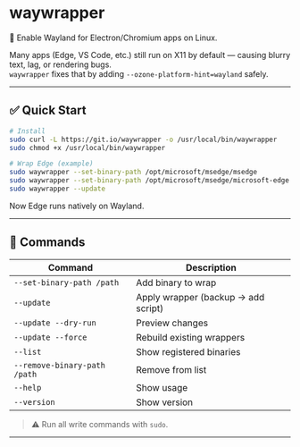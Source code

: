 # waywrapper

🔧 Enable Wayland for Electron/Chromium apps on Linux.

Many apps (Edge, VS Code, etc.) still run on X11 by default — causing blurry text, lag, or rendering bugs.  
`waywrapper` fixes that by adding `--ozone-platform-hint=wayland` safely.

---

## ✅ Quick Start

```bash
# Install
sudo curl -L https://git.io/waywrapper -o /usr/local/bin/waywrapper
sudo chmod +x /usr/local/bin/waywrapper

# Wrap Edge (example)
sudo waywrapper --set-binary-path /opt/microsoft/msedge/msedge
sudo waywrapper --set-binary-path /opt/microsoft/msedge/microsoft-edge
sudo waywrapper --update
```
Now Edge runs natively on Wayland.

---

## 🚀 Commands

| Command | Description |
|--------|-------------|
| `--set-binary-path /path` | Add binary to wrap |
| `--update` | Apply wrapper (backup → add script) |
| `--update --dry-run` | Preview changes |
| `--update --force` | Rebuild existing wrappers |
| `--list` | Show registered binaries |
| `--remove-binary-path /path` | Remove from list |
| `--help` | Show usage |
| `--version` | Show version |
> ⚠️ Run all write commands with `sudo`.

---
